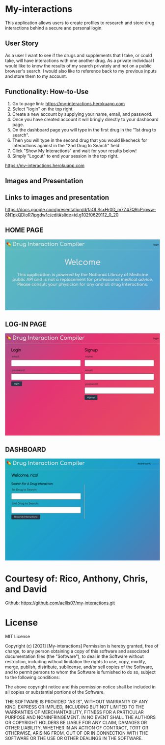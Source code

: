 # My-interactions

This application allows users to create profiles to research and store drug interactions behind a secure and personal login.

## User Story

As a user I want to see if the drugs and supplements that I take, or could take, will have interactions with one another drug. As a private individual I would like to know the results of my search privately and not on a public browser's search. I would also like to reference back to my previous inputs and store them to my account.

## Functionality: How-to-Use

1. Go to page link: https://my-interactions.herokuapp.com
2. Select "login" on the top right
3. Create a new account by supplying your name, email, and password.
4. Once you have created account it will bringly directly to your dashboard page.
5. On the dashboard page you will type in the first drug in the "1st drug to search".
6. Then you will type in the second drug that you would likecheck for interactions against in the "2nd Drug to Search" field.
7. Click "Show My Interactions" and wait for your results below!
8. Simply "Logout" to end your session in the top right.

https://my-interactions.herokuapp.com

## Images and Presentation

## Links to images and presentation

https://docs.google.com/presentation/d/1aOLSsxHr0D_m7Z47QRcPrpww-8N1pkQDIoR7ipgdw1c/edit#slide=id.g102f0629112_0_20

## HOME PAGE

![image](public/images/homepage.png)

## LOG-IN PAGE

![image](public/images/login.png)

## DASHBOARD

![image](public/images/dashboard.png)

# Courtesy of: Rico, Anthony, Chris, and David

Github: https://github.com/aellis07/my-interactions.git

# License

MIT License

Copyright (c) [2021] [My-interactions]
Permission is hereby granted, free of charge, to any person obtaining a copy of this software and associated documentation files (the "Software"), to deal in the Software without restriction, including without limitation the rights to use, copy, modify, merge, publish, distribute, sublicense, and/or sell copies of the Software, and to permit persons to whom the Software is furnished to do so, subject to the following conditions:

The above copyright notice and this permission notice shall be included in all copies or substantial portions of the Software.

THE SOFTWARE IS PROVIDED "AS IS", WITHOUT WARRANTY OF ANY KIND, EXPRESS OR IMPLIED, INCLUDING BUT NOT LIMITED TO THE WARRANTIES OF MERCHANTABILITY, FITNESS FOR A PARTICULAR PURPOSE AND NONINFRINGEMENT. IN NO EVENT SHALL THE AUTHORS OR COPYRIGHT HOLDERS BE LIABLE FOR ANY CLAIM, DAMAGES OR OTHER LIABILITY, WHETHER IN AN ACTION OF CONTRACT, TORT OR OTHERWISE, ARISING FROM, OUT OF OR IN CONNECTION WITH THE SOFTWARE OR THE USE OR OTHER DEALINGS IN THE SOFTWARE.
